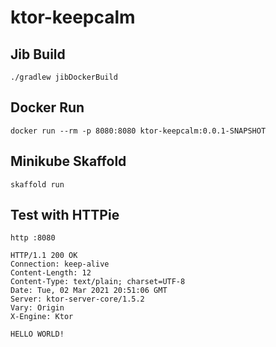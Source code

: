 # ktor-keepcalm

## Jib Build
```
./gradlew jibDockerBuild
```

## Docker Run
```
docker run --rm -p 8080:8080 ktor-keepcalm:0.0.1-SNAPSHOT
```

## Minikube Skaffold 
```
skaffold run
```


## Test with HTTPie
```
http :8080

HTTP/1.1 200 OK
Connection: keep-alive
Content-Length: 12
Content-Type: text/plain; charset=UTF-8
Date: Tue, 02 Mar 2021 20:51:06 GMT
Server: ktor-server-core/1.5.2
Vary: Origin
X-Engine: Ktor

HELLO WORLD!


```
